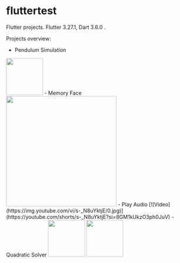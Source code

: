 # fluttertest

Flutter projects. Flutter 3.27.1, Dart 3.6.0 .

Projects overview:
- Pendulum Simulation
<img src="https://github.com/user-attachments/assets/ce2d76c1-7782-4177-a134-658de6043730" width="100"/>
- Memory Face  
  <img src="https://github.com/user-attachments/assets/f980ccdd-4816-4fe3-9be8-789f75624e25" width="300"/>
- Play Audio  
  [![Video](https://img.youtube.com/vi/s-_N8uYktjE/0.jpg)](https://youtube.com/shorts/s-_N8uYktjE?si=8GM1kUkzO3ph0JuV)
- Quadratic Solver  
  <img src="https://github.com/user-attachments/assets/e9fbaf54-a099-4c64-b9c0-057de309e447" width="100"/>
  <img src="https://github.com/user-attachments/assets/19740ce4-413d-43dd-9b6d-5bedf1471e8d" width="100"/>


